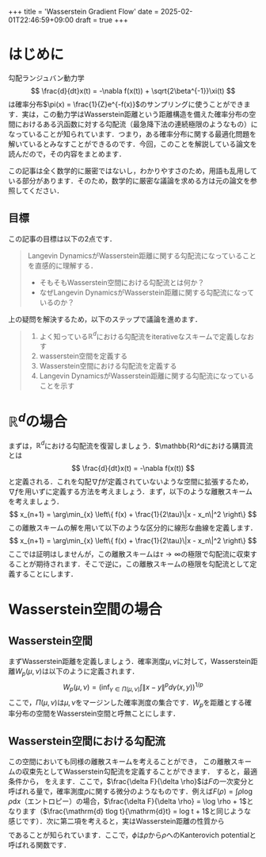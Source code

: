 +++
title = 'Wasserstein Gradient Flow'
date = 2025-02-01T22:46:59+09:00
draft = true
+++

# はじめに
勾配ランジュバン動力学
$$
\frac{d}{dt}x(t) = -\nabla f(x(t)) + \sqrt{2\beta^{-1}}\xi(t)
$$
は確率分布$\pi(x) = \frac{1}{Z}e^{-f(x)}$のサンプリングに使うことができます．実は，この動力学はWasserstein距離という距離構造を備えた確率分布の空間におけるある汎函数に対する勾配流（最急降下法の連続極限のようなもの）になっていることが知られています．つまり，ある確率分布に関する最適化問題を解いているとみなすことができるのです．今回，このことを解説している論文を読んだので，その内容をまとめます．

この記事は全く数学的に厳密ではないし，わかりやすさのため，用語も乱用している部分があります．そのため，数学的に厳密な議論を求める方は元の論文を参照してください．
## 目標
この記事の目標は以下の2点です．
> Langevin DynamicsがWasserstein距離に関する勾配流になっていることを直感的に理解する．
> - そもそもWasserstein空間における勾配流とは何か？
> - なぜLangevin DynamicsがWasserstein距離に関する勾配流になっているのか？

上の疑問を解決するため，以下のステップで議論を進めます．
> 1. よく知っている$\mathbb{R}^d$における勾配流をiterativeなスキームで定義しなおす
> 2. wasserstein空間を定義する
> 3. Wasserstein空間における勾配流を定義する
> 4. Langevin DynamicsがWasserstein距離に関する勾配流になっていることを示す
# $\mathbb{R}^d$の場合
まずは，$\mathbb{R}^d$における勾配流を復習しましょう．$\mathbb{R}^dにおける購買流とは
$$
\frac{d}{dt}x(t) = -\nabla f(x(t))
$$
と定義される．これを勾配$\nabla f$が定義されていないような空間に拡張するため，$\nabla f$を用いずに定義する方法を考えましょう．まず，以下のような離散スキームを考えましょう．
$$
x_{n+1} = \arg\min_{x} \left\{ f(x) + \frac{1}{2\tau}\|x - x_n\|^2 \right\}
$$
この離散スキームの解を用いて以下のような区分的に線形な曲線を定義します．
$$
x_{n+1} = \arg\min_{x} \left\{ f(x) + \frac{1}{2\tau}\|x - x_n\|^2 \right\}
$$
ここでは証明はしませんが，この離散スキームは$\tau \to \infty$の極限で勾配流に収束することが期待されます．そこで逆に，この離散スキームの極限を勾配流として定義することにします．
# Wasserstein空間の場合
## Wasserstein空間
まずWasserstein距離を定義しましょう．確率測度$\mu, \nu$に対して，Wasserstein距離$W_p(\mu, \nu)$は以下のように定義されます．
$$
W_p(\mu, \nu) = \left( \inf_{\gamma \in \Pi(\mu, \nu)} \int \|x - y\|^p d\gamma(x, y) \right)^{1/p}
$$
ここで，$\Pi(\mu, \nu)$は$\mu, \nu$をマージンした確率測度の集合です．$W_p$を距離とする確率分布の空間をWasserstein空間と呼無ことにします．

## Wasserstein空間における勾配流
この空間においても同様の離散スキームを考えることができ，
この離散スキームの収束先としてWasserstein勾配流を定義することができます．
すると，最適条件から，
をえます．ここで，$\frac{\delta F}{\delta \rho}$は$F$の一次変分と呼ばれる量で，確率測度$\rho$に関する微分のようなものです．例えば$F(\rho) = \int \rho \log \rho \mathrm{d} x$（エントロピー）の場合，$\frac{\delta F}{\delta \rho} = \log \rho + 1$となります（$\frac{\mathrm{d} tlog t}{\mathrm{d}t} = log t + 1$と同じような感じです）．次に第二項を考えると，実はWasserstein距離の性質から
$$
$$
であることが知られています．ここで，$\phi$は$\rho$から$\rho$へのKanterovich potentialと呼ばれる関数です．
